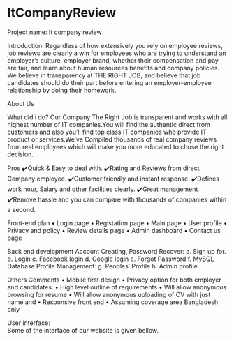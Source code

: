 # ItCompanyReview




Project name: It company review

Introduction: 
Regardless of how extensively you rely on employee reviews, job reviews are clearly a win for employees who are trying to understand an employer’s culture, employer brand, whether their compensation and pay are fair, and learn about human resources benefits and company policies. We believe in transparency at THE RIGHT JOB, and believe that job candidates should do their part before entering an employer-employee relationship by doing their homework. 

About Us
 
What did i do?
Our Company The Right Job is  transparent and works with all highest number of IT companies.You will find the authentic direct from customers and also you’ll find top class IT companies who provide IT product or services.We’ve Compiled thousands of real company reviews from real employees which will make you more educated to chose the right decision. 
 
Pros 
✔️Quick & Easy to deal with.
✔️Rating and Reviews from direct Company employee.
✔️Customer friendly and instant response.
✔️Defines work hour, Salary and other facilities clearly. 
✔️Great management 
✔️Remove hassle and you can compare with thousands of companies within a second.

Front-end plan
•	Login page
•	Registation page
•	Main page
•	User profile
•	Privacy and policy
•	Review details page
•	Admin dashboard
•	Contact us page

Back end development
Account Creating, Password Recover:
a.	Sign up for.
b.	Login
c.	Facebook login 
d.	Google login 
e.	Forgot Password
f.	MySQL Database
Profile Management:
g.	Peoples’ Profile
h.	Admin profile
 
Others Comments
•	Mobile first design
•	Privacy option for both employer and candidates.
•	High level outline of requirements
•	Will allow anonymous browsing for resume
•	Will allow anonymous uploading of CV with just name and 
•	Responsive front end
•	Assuming coverage area Bangladesh only

User interface:  
	Some of the interface of our website is given bellow.

 
	 		
	
         
